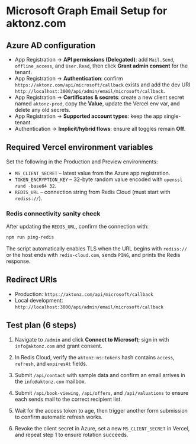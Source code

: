 # Microsoft Graph Email Setup for aktonz.com

## Azure AD configuration
- App Registration → **API permissions (Delegated)**: add `Mail.Send`, `offline_access`, and `User.Read`, then click **Grant admin consent** for the tenant.
- App Registration → **Authentication**: confirm `https://aktonz.com/api/microsoft/callback` exists and add the dev URI `http://localhost:3000/api/admin/email/microsoft/callback`.
- App Registration → **Certificates & secrets**: create a new client secret named `aktonz-prod`, copy the **Value**, update the Vercel env var, and delete any old secrets.
- App Registration → **Supported account types**: keep the app single-tenant.
- Authentication → **Implicit/hybrid flows**: ensure all toggles remain **Off**.

## Required Vercel environment variables
Set the following in the Production and Preview environments:
- `MS_CLIENT_SECRET` – latest value from the Azure app registration.
- `TOKEN_ENCRYPTION_KEY` – 32-byte random value encoded with `openssl rand -base64 32`.
- `REDIS_URL` – connection string from Redis Cloud (must start with `rediss://`).

### Redis connectivity sanity check
After updating the `REDIS_URL`, confirm the connection with:

```bash
npm run ping-redis
```

The script automatically enables TLS when the URL begins with `rediss://` or the host ends with `redis-cloud.com`, sends `PING`, and prints the Redis response.


## Redirect URIs
- Production: `https://aktonz.com/api/microsoft/callback`
- Local development: `http://localhost:3000/api/admin/email/microsoft/callback`

## Test plan (6 steps)
1. Navigate to `/admin` and click **Connect to Microsoft**; sign in with `info@aktonz.com` and grant consent.
2. In Redis Cloud, verify the `aktonz:ms:tokens` hash contains `access`, `refresh`, and `expiresAt` fields.

3. Submit `/api/contact` with sample data and confirm an email arrives in the `info@aktonz.com` mailbox.
4. Submit `/api/book-viewing`, `/api/offers`, and `/api/valuations` to ensure each sends mail to the correct recipient list.
5. Wait for the access token to age, then trigger another form submission to confirm automatic refresh works.
6. Revoke the client secret in Azure, set a new `MS_CLIENT_SECRET` in Vercel, and repeat step 1 to ensure rotation succeeds.
